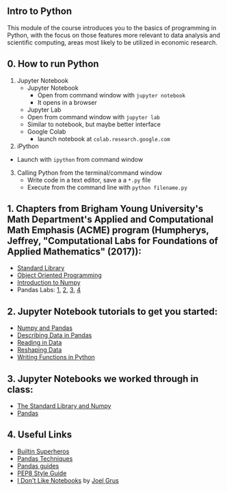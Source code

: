 ## Intro to Python
This module of the course introduces you to the basics of programming in Python, with the focus on those features more relevant to data analysis and scientific computing, areas most likely to be utilized in economic research.


## 0. How to run Python
1. Jupyter Notebook
   * Jupyter Notebook
     * Open from command window with `jupyter notebook`
     * It opens in a browser
   * Jupyter Lab
    * Open from command window with `jupyter lab`
    * Similar to notebook, but maybe better interface
   * Google Colab
     * launch notebook at `colab.research.google.com`
2. iPython
  * Launch with `ipython` from command window
3. Calling Python from the terminal/command window
   * Write code in a text editor, save a a `*.py` file
   * Execute from the command line with `python filename.py`

## 1. Chapters from Brigham Young University's Math Department's Applied and Computational Math Emphasis (ACME) program (Humpherys, Jeffrey, "Computational Labs for Foundations of Applied Mathematics" (2017)):
* [Standard Library](https://github.com/jdebacker/CompEcon_Fall21/blob/main/Python/ACME_StandardLibrary.pdf)
* [Object Oriented Programming](https://github.com/jdebacker/CompEcon_Fall21/blob/main/Python/ACME_ObjectOriented.pdf)
* [Introduction to Numpy](https://github.com/jdebacker/CompEcon_Fall21/blob/main/Python/ACME_NumpyIntro.pdf)
* Pandas Labs: [1](https://github.com/jdebacker/CompEcon_Fall21/blob/main/Python/ACME_Pandas1.pdf), [2](https://github.com/jdebacker/CompEcon_Fall21/blob/main/Python/ACME_Pandas2.pdf), [3](https://github.com/jdebacker/CompEcon_Fall21/blob/main/Python/ACME_Pandas3.pdf), [4](https://github.com/jdebacker/CompEcon_Fall21/blob/main/Python/ACME_Pandas4.pdf)


## 2. Jupyter Notebook tutorials to get you started:
* [Numpy and Pandas](https://github.com/jdebacker/CompEcon_Fall21/blob/main/Python/PythonNumpyPandas.ipynb)
* [Describing Data in Pandas](https://github.com/jdebacker/CompEcon_Fall21/blob/main/Python/PythonDescribe.ipynb)
* [Reading in Data](https://github.com/jdebacker/CompEcon_Fall21/blob/main/Python/PythonReadIn.ipynb)
* [Reshaping Data](https://github.com/jdebacker/CompEcon_Fall21/blob/main/Python/PythonReshape.ipynb)
* [Writing Functions in Python](https://github.com/jdebacker/CompEcon_Fall21/blob/main/Python/PythonFuncs.ipynb)

## 3. Jupyter Notebooks we worked through in class:
* [The Standard Library and Numpy](https://github.com/jdebacker/CompEcon_Fall21/blob/main/Python/InClass_BasicLibraryNumpy.ipynb)
* [Pandas](https://github.com/jdebacker/CompEcon_Fall21/blob/main/Python/InClass_Pandas.ipynb)

## 4. Useful Links
* [Builtin Superheros](https://youtu.be/j6VSAsKAj98)
* [Pandas Techniques](https://medium.com/@sean.turner026/week-2-and-useful-pandas-techniques-2f5dd78a5a59)
* [Pandas guides](http://tomaugspurger.github.io/archives.html)
* [PEP8 Style Guide](https://www.python.org/dev/peps/pep-0008/)
* [I Don't Like Notebooks](https://t.co/30peBFwTbv) by [Joel Grus](https://joelgrus.com)
